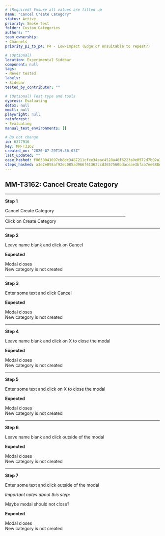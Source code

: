 ```yaml
---
# (Required) Ensure all values are filled up
name: "Cancel Create Category"
status: Active
priority: Smoke test
folder: Custom Categories
authors: ""
team_ownership: 
- Channels
priority_p1_to_p4: P4 - Low-Impact (Edge or unsuitable to repeat?)

# (Optional)
location: Experimental Sidebar
component: null
tags:
- Never tested
labels: 
- Sidebar
tested_by_contributor: ""

# (Optional) Test type and tools
cypress: Evaluating
detox: null
mmctl: null
playwright: null
rainforest: 
- Evaluating
manual_test_environments: []

# Do not change
id: 6377916
key: MM-T3162
created_on: "2020-07-29T19:36:03Z"
last_updated: ""
case_hashed: f0638841697cb8dc3487211cfee34eac4528a48f6223a0e0572d7b02a3ab913b9b17267762c7d5939d191a6a8f8b5e6c
steps_hashed: a3e2e098af92ec085ad966f61362ccd3657560bdaceae3bfab7ee688d6d842ba8a3ad54b62f2dd85cc3d6966c0edb5ec
---
```


<!-- (Auto-generated) Based on frontmatter's "key" and "name" -->

## MM-T3162: Cancel Create Category

---

**Step 1**

Cancel Create Category\
————————————————————————————\
Click on Create Category

---

**Step 2**

Leave name blank and click on Cancel

**Expected**

Modal closes\
New category is not created

---

**Step 3**

Enter some text and click Cancel

**Expected**

Modal closes\
New category is not created

---

**Step 4**

Leave name blank and click on X to close the modal

**Expected**

Modal closes\
New category is not created

---

**Step 5**

Enter some text and click on X to close the modal

**Expected**

Modal closes\
New category is not created

---

**Step 6**

Leave name blank and click outside of the modal

**Expected**

Modal closes\
New category is not created

---

**Step 7**

Enter some text and click outside of the modal

_Important notes about this step:_

Maybe modal should not close?

**Expected**

Modal closes\
New category is not created
